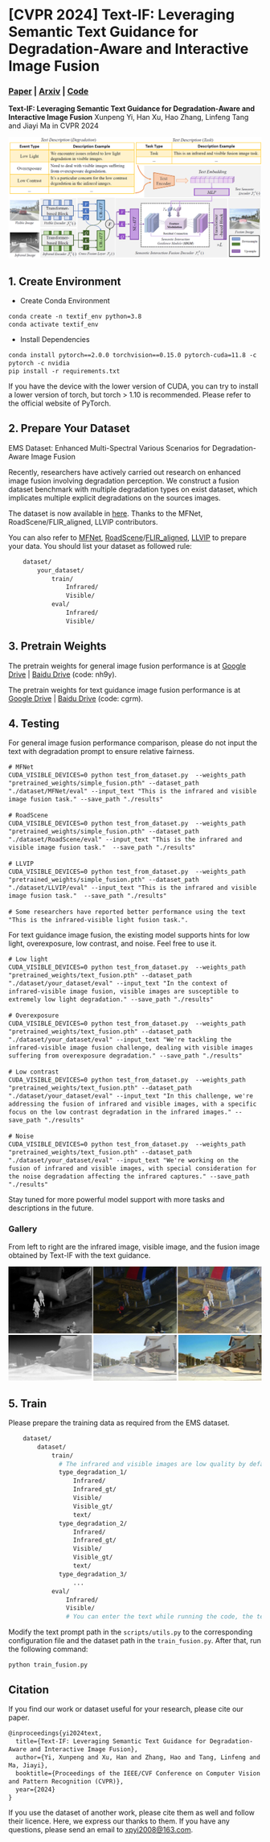# [CVPR 2024] Text-IF: Leveraging Semantic Text Guidance for Degradation-Aware and Interactive Image Fusion
### [Paper](https://openaccess.thecvf.com/content/CVPR2024/papers/Yi_Text-IF_Leveraging_Semantic_Text_Guidance_for_Degradation-Aware_and_Interactive_Image_CVPR_2024_paper.pdf) | [Arxiv](https://arxiv.org/pdf/2403.16387.pdf) | [Code](https://github.com/XunpengYi/Text-IF) 

**Text-IF: Leveraging Semantic Text Guidance for Degradation-Aware and Interactive Image Fusion**
Xunpeng Yi, Han Xu, Hao Zhang, Linfeng Tang and Jiayi Ma in CVPR 2024


![Framework](assert/framework.png)

## 1. Create Environment
- Create Conda Environment
```
conda create -n textif_env python=3.8
conda activate textif_env
```
- Install Dependencies
```
conda install pytorch==2.0.0 torchvision==0.15.0 pytorch-cuda=11.8 -c pytorch -c nvidia
pip install -r requirements.txt
```
If you have the device with the lower version of CUDA, you can try to install a lower version of torch, but torch > 1.10 is recommended. Please refer to the official website of PyTorch.

## 2. Prepare Your Dataset

EMS Dataset: Enhanced Multi-Spectral Various Scenarios for Degradation-Aware Image Fusion

Recently, researchers have actively carried out research on enhanced image fusion involving degradation perception. We construct a fusion dataset benchmark with multiple degradation types on exist dataset, which implicates multiple explicit degradations on the sources images. 

The dataset is now available in [here](https://github.com/XunpengYi/EMS). Thanks to the MFNet, RoadScene/FLIR_aligned, LLVIP contributors.

You can also refer to [MFNet](https://www.mi.t.utokyo.ac.jp/static/projects/mil_multispectral/), [RoadScene](https://github.com/hanna-xu/RoadScene)/[FLIR_aligned](https://adas-dataset-v2.flirconservator.com/#downloadguide), [LLVIP](https://github.com/bupt-ai-cz/LLVIP) to prepare your data. You should list your dataset as followed rule:
```bash
    dataset/
        your_dataset/
            train/
                Infrared/
                Visible/
            eval/
                Infrared/
                Visible/
```

## 3. Pretrain Weights
The pretrain weights for general image fusion performance is at [Google Drive](https://drive.google.com/file/d/1B_xOgS3SYIiTRGX2sZJ-0Vckbc76yXDQ/view?usp=sharing) | [Baidu Drive](https://pan.baidu.com/s/1iMtAUaetvSS4Upf8BWIE8w) (code: nh9y).

The pretrain weights for text guidance image fusion performance is at [Google Drive](https://drive.google.com/file/d/13yYzMUV_EXu-y2Yb82rDy0MmzPcGqGCY/view?usp=sharing) | [Baidu Drive](https://pan.baidu.com/s/1VdedSkychRRxkUP-fbRiYw) (code: cgrm).


## 4. Testing
For general image fusion performance comparison, please do not input the text with degradation prompt to ensure relative fairness.
```shell
# MFNet
CUDA_VISIBLE_DEVICES=0 python test_from_dataset.py  --weights_path "pretrained_weights/simple_fusion.pth" --dataset_path "./dataset/MFNet/eval" --input_text "This is the infrared and visible image fusion task." --save_path "./results"

# RoadScene
CUDA_VISIBLE_DEVICES=0 python test_from_dataset.py  --weights_path "pretrained_weights/simple_fusion.pth" --dataset_path "./dataset/RoadScene/eval" --input_text "This is the infrared and visible image fusion task."  --save_path "./results"

# LLVIP
CUDA_VISIBLE_DEVICES=0 python test_from_dataset.py  --weights_path "pretrained_weights/simple_fusion.pth" --dataset_path "./dataset/LLVIP/eval" --input_text "This is the infrared and visible image fusion task."  --save_path "./results"

# Some researchers have reported better performance using the text "This is the infrared-visible light fusion task.".
```

For text guidance image fusion, the existing model supports hints for low light, overexposure, low contrast, and noise. Feel free to use it.
```shell
# Low light
CUDA_VISIBLE_DEVICES=0 python test_from_dataset.py  --weights_path "pretrained_weights/text_fusion.pth" --dataset_path "./dataset/your_dataset/eval" --input_text "In the context of infrared-visible image fusion, visible images are susceptible to extremely low light degradation." --save_path "./results"

# Overexposure
CUDA_VISIBLE_DEVICES=0 python test_from_dataset.py  --weights_path "pretrained_weights/text_fusion.pth" --dataset_path "./dataset/your_dataset/eval" --input_text "We're tackling the infrared-visible image fusion challenge, dealing with visible images suffering from overexposure degradation." --save_path "./results"

# Low contrast
CUDA_VISIBLE_DEVICES=0 python test_from_dataset.py  --weights_path "pretrained_weights/text_fusion.pth" --dataset_path "./dataset/your_dataset/eval" --input_text "In this challenge, we're addressing the fusion of infrared and visible images, with a specific focus on the low contrast degradation in the infrared images." --save_path "./results"

# Noise
CUDA_VISIBLE_DEVICES=0 python test_from_dataset.py  --weights_path "pretrained_weights/text_fusion.pth" --dataset_path "./dataset/your_dataset/eval" --input_text "We're working on the fusion of infrared and visible images, with special consideration for the noise degradation affecting the infrared captures." --save_path "./results"
```
Stay tuned for more powerful model support with more tasks and descriptions in the future.

### Gallery

From left to right are the infrared image, visible image, and the fusion image obtained by Text-IF with the text guidance.

![Gallery](assert/LLVIP__010007.png)
![Gallery](assert/FLIR_RS__01932.png)

## 5. Train
Please prepare the training data as required from the EMS dataset. 
```bash
    dataset/
        dataset/
            train/
              # The infrared and visible images are low quality by default.
              type_degradation_1/
                  Infrared/
                  Infrared_gt/
                  Visible/
                  Visible_gt/
                  text/
              type_degradation_2/
                  Infrared/
                  Infrared_gt/
                  Visible/
                  Visible_gt/
                  text/
              type_degradation_3/
                  ...
            eval/
                Infrared/
                Visible/
                # You can enter the text while running the code, the text folder is optional here.
```
Modify the text prompt path in the `scripts/utils.py` to the corresponding configuration file and the dataset path in the `train_fusion.py`.
After that, run the following command:
```shell
python train_fusion.py
```

## Citation
If you find our work or dataset useful for your research, please cite our paper. 
```
@inproceedings{yi2024text,
  title={Text-IF: Leveraging Semantic Text Guidance for Degradation-Aware and Interactive Image Fusion},
  author={Yi, Xunpeng and Xu, Han and Zhang, Hao and Tang, Linfeng and Ma, Jiayi},
  booktitle={Proceedings of the IEEE/CVF Conference on Computer Vision and Pattern Recognition (CVPR)},
  year={2024}
}
```
If you use the dataset of another work, please cite them as well and follow their licence. Here, we express our thanks to them. 
If you have any questions, please send an email to xpyi2008@163.com. 